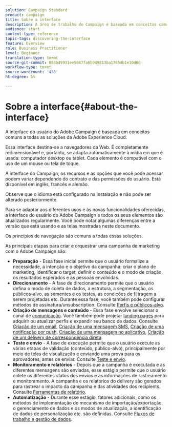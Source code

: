 ```yaml
---
solution: Campaign Standard
product: campaign
title: Sobre a interface
description: A área de trabalho do Campaign é baseada em conceitos comuns a todas as soluções da Adobe Experience Cloud.
audience: start
content-type: reference
topic-tags: discovering-the-interface
feature: Overview
role: Business Practitioner
level: Beginner
translation-type: tm+mt
source-git-commit: 088b49931ee5047fa6b949813ba17654b1e10d60
workflow-type: tm+mt
source-wordcount: '436'
ht-degree: 5%

---
```



# Sobre a interface{#about-the-interface}

A interface do usuário do Adobe Campaign é baseada em conceitos comuns a todas as soluções da Adobe Experience Cloud.

Essa interface destina-se a navegadores da Web. É completamente redimensionável e, portanto, se adapta automaticamente à mídia em que é usada: computador desktop ou tablet. Cada elemento é compatível com o uso de um mouse ou tela de toque.

A interface do Campaign, os recursos e as opções que você pode acessar podem variar dependendo do contrato e das permissões do usuário. Está disponível em inglês, francês e alemão.

Observe que o idioma está configurado na instalação e não pode ser alterado posteriormente.

Para se adaptar aos diferentes usos e às novas funcionalidades oferecidas, a interface do usuário do Adobe Campaign e todos os seus elementos são atualizados regularmente. Você pode notar algumas diferenças entre a versão que está usando e as telas mostradas neste documento.

Os princípios de navegação são comuns a todas essas soluções.

As principais etapas para criar e orquestrar uma campanha de marketing com o Adobe Campaign são:

* **Preparação**  - Essa fase inicial permite que o usuário formalize a necessidade, a intenção e o objetivo da campanha: criar o plano de marketing, identificar o target, definir o conteúdo e o modo de criação, os resultados esperados e as pessoas envolvidas.
* **Direcionamento**  - A fase de direcionamento permite que o usuário defina o modo de coleta de dados, a estrutura, a segmentação, os públicos-alvo, as sementes e os testes, as condições de filtragem a serem projetadas etc. Durante essa fase, você também pode configurar métodos de assinatura/unsubscription. Consulte [Perfis e públicos-alvo](../../audiences/using/about-profiles.md).
* **Criação de mensagens e conteúdo**  - Essa fase envolve selecionar o canal de  [comunicação](../../channels/using/get-started-communication-channels.md). Você também pode projetar [landing pages](../../channels/using/getting-started-with-landing-pages.md) para adquirir ou atualizar perfis e expandir seu banco de dados. Consulte [Criação de um email](../../channels/using/creating-an-email.md), [Criação de uma mensagem SMS](../../channels/using/creating-an-sms-message.md), [Criação de uma notificação por push](../../channels/using/preparing-and-sending-a-push-notification.md), [Criação de uma mensagem no aplicativo](../../channels/using/about-in-app-messaging.md), [Criação de um delivery de correspondência direta](../../channels/using/creating-the-direct-mail.md).
* **Teste e envio**  - A fase de execução permite que o usuário execute as várias etapas de validação (conteúdo, público-alvo), principalmente por meio de telas de visualização e enviando uma prova para os aprovadores, antes de enviar. Consulte [Teste e envio](../../sending/using/get-started-sending-messages.md).
* **Monitoramento e relatórios**  - Depois que a campanha é executada e as diferentes mensagens são enviadas, esse estágio permite que o usuário colete os diferentes status dos envios e as informações de rastreamento e monitoramento. A campanha e os relatórios do delivery são gerados para rastrear o impacto da campanha e das atividades dos recipients. Consulte [Ferramentas de relatório](../../reporting/using/about-dynamic-reports.md).
* **Automatização**  - Durante esse estágio, fatores adicionais, como os métodos de implementação do mecanismo de importação/exportação, o gerenciamento de dados e os modos de atualização, a identificação de dados de personalização etc. são definidas. Consulte [Fluxos de trabalho e gestão de dados](../../automating/using/get-started-workflows.md).